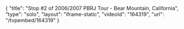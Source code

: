 {
    "title": "Stop #2 of 2006\/2007 PBRJ Tour - Bear Mountain, California",
    "type": "solo",
    "layout": "iframe-static",
    "videoId": "164319",
    "url": "\/tvpembed\/164319"
}